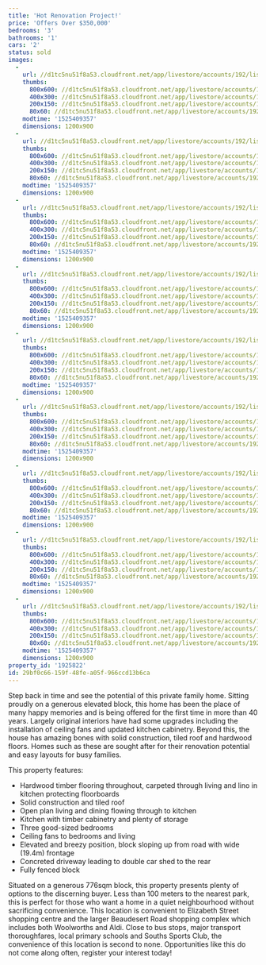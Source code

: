 ```yaml
---
title: 'Hot Renovation Project!'
price: 'Offers Over $350,000'
bedrooms: '3'
bathrooms: '1'
cars: '2'
status: sold
images:
  -
    url: //d1tc5nu51f8a53.cloudfront.net/app/livestore/accounts/192/listings/1478480/images/Merchiston-78-Front-_6561700371_20180504024623.jpg
    thumbs:
      800x600: //d1tc5nu51f8a53.cloudfront.net/app/livestore/accounts/192/listings/1478480/images/Merchiston-78-Front-_6561700371_20180504024623_800x600.jpg
      400x300: //d1tc5nu51f8a53.cloudfront.net/app/livestore/accounts/192/listings/1478480/images/Merchiston-78-Front-_6561700371_20180504024623_400x300.jpg
      200x150: //d1tc5nu51f8a53.cloudfront.net/app/livestore/accounts/192/listings/1478480/images/Merchiston-78-Front-_6561700371_20180504024623_200x150.jpg
      80x60: //d1tc5nu51f8a53.cloudfront.net/app/livestore/accounts/192/listings/1478480/images/Merchiston-78-Front-_6561700371_20180504024623_80x60.jpg
    modtime: '1525409357'
    dimensions: 1200x900
  -
    url: //d1tc5nu51f8a53.cloudfront.net/app/livestore/accounts/192/listings/1478480/images/Merchiston-78-Living_864326217_20180504024626.jpg
    thumbs:
      800x600: //d1tc5nu51f8a53.cloudfront.net/app/livestore/accounts/192/listings/1478480/images/Merchiston-78-Living_864326217_20180504024626_800x600.jpg
      400x300: //d1tc5nu51f8a53.cloudfront.net/app/livestore/accounts/192/listings/1478480/images/Merchiston-78-Living_864326217_20180504024626_400x300.jpg
      200x150: //d1tc5nu51f8a53.cloudfront.net/app/livestore/accounts/192/listings/1478480/images/Merchiston-78-Living_864326217_20180504024626_200x150.jpg
      80x60: //d1tc5nu51f8a53.cloudfront.net/app/livestore/accounts/192/listings/1478480/images/Merchiston-78-Living_864326217_20180504024626_80x60.jpg
    modtime: '1525409357'
    dimensions: 1200x900
  -
    url: //d1tc5nu51f8a53.cloudfront.net/app/livestore/accounts/192/listings/1478480/images/Merchiston-78-Living_6816418327_20180504024629.jpg
    thumbs:
      800x600: //d1tc5nu51f8a53.cloudfront.net/app/livestore/accounts/192/listings/1478480/images/Merchiston-78-Living_6816418327_20180504024629_800x600.jpg
      400x300: //d1tc5nu51f8a53.cloudfront.net/app/livestore/accounts/192/listings/1478480/images/Merchiston-78-Living_6816418327_20180504024629_400x300.jpg
      200x150: //d1tc5nu51f8a53.cloudfront.net/app/livestore/accounts/192/listings/1478480/images/Merchiston-78-Living_6816418327_20180504024629_200x150.jpg
      80x60: //d1tc5nu51f8a53.cloudfront.net/app/livestore/accounts/192/listings/1478480/images/Merchiston-78-Living_6816418327_20180504024629_80x60.jpg
    modtime: '1525409357'
    dimensions: 1200x900
  -
    url: //d1tc5nu51f8a53.cloudfront.net/app/livestore/accounts/192/listings/1478480/images/Merchiston-78-Kitche_1847420625_20180504024625.jpg
    thumbs:
      800x600: //d1tc5nu51f8a53.cloudfront.net/app/livestore/accounts/192/listings/1478480/images/Merchiston-78-Kitche_1847420625_20180504024625_800x600.jpg
      400x300: //d1tc5nu51f8a53.cloudfront.net/app/livestore/accounts/192/listings/1478480/images/Merchiston-78-Kitche_1847420625_20180504024625_400x300.jpg
      200x150: //d1tc5nu51f8a53.cloudfront.net/app/livestore/accounts/192/listings/1478480/images/Merchiston-78-Kitche_1847420625_20180504024625_200x150.jpg
      80x60: //d1tc5nu51f8a53.cloudfront.net/app/livestore/accounts/192/listings/1478480/images/Merchiston-78-Kitche_1847420625_20180504024625_80x60.jpg
    modtime: '1525409357'
    dimensions: 1200x900
  -
    url: //d1tc5nu51f8a53.cloudfront.net/app/livestore/accounts/192/listings/1478480/images/Merchiston-78-Bed2-D_3974123677_20180504024620.jpg
    thumbs:
      800x600: //d1tc5nu51f8a53.cloudfront.net/app/livestore/accounts/192/listings/1478480/images/Merchiston-78-Bed2-D_3974123677_20180504024620_800x600.jpg
      400x300: //d1tc5nu51f8a53.cloudfront.net/app/livestore/accounts/192/listings/1478480/images/Merchiston-78-Bed2-D_3974123677_20180504024620_400x300.jpg
      200x150: //d1tc5nu51f8a53.cloudfront.net/app/livestore/accounts/192/listings/1478480/images/Merchiston-78-Bed2-D_3974123677_20180504024620_200x150.jpg
      80x60: //d1tc5nu51f8a53.cloudfront.net/app/livestore/accounts/192/listings/1478480/images/Merchiston-78-Bed2-D_3974123677_20180504024620_80x60.jpg
    modtime: '1525409357'
    dimensions: 1200x900
  -
    url: //d1tc5nu51f8a53.cloudfront.net/app/livestore/accounts/192/listings/1478480/images/Merchiston-78-Bed1-D_7947547670_20180504024520.jpg
    thumbs:
      800x600: //d1tc5nu51f8a53.cloudfront.net/app/livestore/accounts/192/listings/1478480/images/Merchiston-78-Bed1-D_7947547670_20180504024520_800x600.jpg
      400x300: //d1tc5nu51f8a53.cloudfront.net/app/livestore/accounts/192/listings/1478480/images/Merchiston-78-Bed1-D_7947547670_20180504024520_400x300.jpg
      200x150: //d1tc5nu51f8a53.cloudfront.net/app/livestore/accounts/192/listings/1478480/images/Merchiston-78-Bed1-D_7947547670_20180504024520_200x150.jpg
      80x60: //d1tc5nu51f8a53.cloudfront.net/app/livestore/accounts/192/listings/1478480/images/Merchiston-78-Bed1-D_7947547670_20180504024520_80x60.jpg
    modtime: '1525409357'
    dimensions: 1200x900
  -
    url: //d1tc5nu51f8a53.cloudfront.net/app/livestore/accounts/192/listings/1478480/images/Merchiston-78-Bath-D_1968438728_20180504024520.jpg
    thumbs:
      800x600: //d1tc5nu51f8a53.cloudfront.net/app/livestore/accounts/192/listings/1478480/images/Merchiston-78-Bath-D_1968438728_20180504024520_800x600.jpg
      400x300: //d1tc5nu51f8a53.cloudfront.net/app/livestore/accounts/192/listings/1478480/images/Merchiston-78-Bath-D_1968438728_20180504024520_400x300.jpg
      200x150: //d1tc5nu51f8a53.cloudfront.net/app/livestore/accounts/192/listings/1478480/images/Merchiston-78-Bath-D_1968438728_20180504024520_200x150.jpg
      80x60: //d1tc5nu51f8a53.cloudfront.net/app/livestore/accounts/192/listings/1478480/images/Merchiston-78-Bath-D_1968438728_20180504024520_80x60.jpg
    modtime: '1525409357'
    dimensions: 1200x900
  -
    url: //d1tc5nu51f8a53.cloudfront.net/app/livestore/accounts/192/listings/1478480/images/Merchiston-78-Shed-D_3101660229_20180504024629.jpg
    thumbs:
      800x600: //d1tc5nu51f8a53.cloudfront.net/app/livestore/accounts/192/listings/1478480/images/Merchiston-78-Shed-D_3101660229_20180504024629_800x600.jpg
      400x300: //d1tc5nu51f8a53.cloudfront.net/app/livestore/accounts/192/listings/1478480/images/Merchiston-78-Shed-D_3101660229_20180504024629_400x300.jpg
      200x150: //d1tc5nu51f8a53.cloudfront.net/app/livestore/accounts/192/listings/1478480/images/Merchiston-78-Shed-D_3101660229_20180504024629_200x150.jpg
      80x60: //d1tc5nu51f8a53.cloudfront.net/app/livestore/accounts/192/listings/1478480/images/Merchiston-78-Shed-D_3101660229_20180504024629_80x60.jpg
    modtime: '1525409357'
    dimensions: 1200x900
  -
    url: //d1tc5nu51f8a53.cloudfront.net/app/livestore/accounts/192/listings/1478480/images/Merchiston-78-Block-_8222486581_20180504024619.jpg
    thumbs:
      800x600: //d1tc5nu51f8a53.cloudfront.net/app/livestore/accounts/192/listings/1478480/images/Merchiston-78-Block-_8222486581_20180504024619_800x600.jpg
      400x300: //d1tc5nu51f8a53.cloudfront.net/app/livestore/accounts/192/listings/1478480/images/Merchiston-78-Block-_8222486581_20180504024619_400x300.jpg
      200x150: //d1tc5nu51f8a53.cloudfront.net/app/livestore/accounts/192/listings/1478480/images/Merchiston-78-Block-_8222486581_20180504024619_200x150.jpg
      80x60: //d1tc5nu51f8a53.cloudfront.net/app/livestore/accounts/192/listings/1478480/images/Merchiston-78-Block-_8222486581_20180504024619_80x60.jpg
    modtime: '1525409357'
    dimensions: 1200x900
property_id: '1925822'
id: 29bf0c66-159f-48fe-a05f-966ccd13b6ca
---
```

Step back in time and see the potential of this private family home. Sitting proudly on a generous elevated block, this home has been the place of many happy memories and is being offered for the first time in more than 40 years. Largely original interiors have had some upgrades including the installation of ceiling fans and updated kitchen cabinetry. Beyond this, the house has amazing bones with solid construction, tiled roof and hardwood floors. Homes such as these are sought after for their renovation potential and easy layouts for busy families.

This property features:

*  Hardwood timber flooring throughout, carpeted through living and lino in kitchen protecting floorboards
*  Solid construction and tiled roof
*  Open plan living and dining flowing through to kitchen
*  Kitchen with timber cabinetry and plenty of storage
*  Three good-sized bedrooms
*  Ceiling fans to bedrooms and living
*  Elevated and breezy position, block sloping up from road with wide (19.4m) frontage
*  Concreted driveway leading to double car shed to the rear
*  Fully fenced block

Situated on a generous 776sqm block, this property presents plenty of options to the discerning buyer. Less than 100 meters to the nearest park, this is perfect for those who want a home in a quiet neighbourhood without sacrificing convenience. This location is convenient to Elizabeth Street shopping centre and the larger Beaudesert Road shopping complex which includes both Woolworths and Aldi. Close to bus stops, major transport thoroughfares, local primary schools and Souths Sports Club, the convenience of this location is second to none. Opportunities like this do not come along often, register your interest today!